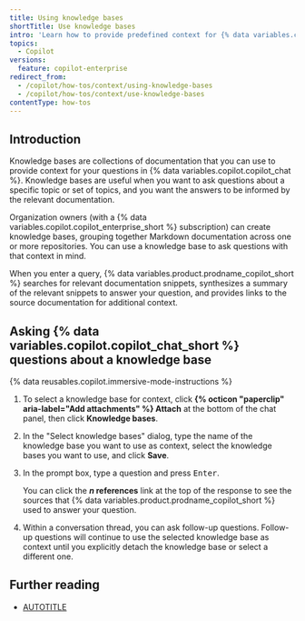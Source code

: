 ```yaml
---
title: Using knowledge bases
shortTitle: Use knowledge bases
intro: 'Learn how to provide predefined context for {% data variables.copilot.copilot_chat %} with knowledge bases.'
topics:
  - Copilot
versions:
  feature: copilot-enterprise
redirect_from:
  - /copilot/how-tos/context/using-knowledge-bases
  - /copilot/how-tos/context/use-knowledge-bases
contentType: how-tos
---
```


## Introduction

Knowledge bases are collections of documentation that you can use to provide context for your questions in {% data variables.copilot.copilot_chat %}. Knowledge bases are useful when you want to ask questions about a specific topic or set of topics, and you want the answers to be informed by the relevant documentation.

Organization owners (with a {% data variables.copilot.copilot_enterprise_short %} subscription) can create knowledge bases, grouping together Markdown documentation across one or more repositories. You can use a knowledge base to ask questions with that context in mind.

When you enter a query, {% data variables.product.prodname_copilot_short %} searches for relevant documentation snippets, synthesizes a summary of the relevant snippets to answer your question, and provides links to the source documentation for additional context.

## Asking {% data variables.copilot.copilot_chat_short %} questions about a knowledge base

{% data reusables.copilot.immersive-mode-instructions %}
1. To select a knowledge base for context, click **{% octicon "paperclip" aria-label="Add attachments" %} Attach** at the bottom of the chat panel, then click **Knowledge bases**.
1. In the "Select knowledge bases" dialog, type the name of the knowledge base you want to use as context, select the knowledge bases you want to use, and click **Save**.
1. In the prompt box, type a question and press <kbd>Enter</kbd>.

   You can click the **_n_ references** link at the top of the response to see the sources that {% data variables.product.prodname_copilot_short %} used to answer your question.

1. Within a conversation thread, you can ask follow-up questions. Follow-up questions will continue to use the selected knowledge base as context until you explicitly detach the knowledge base or select a different one.

## Further reading

* [AUTOTITLE](//copilot/tutorials/using-copilot-to-explore-a-codebase)

